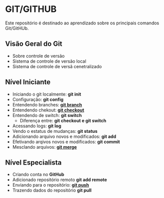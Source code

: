 # GIT/GITHUB

Este repositório é destinado ao aprendizado sobre os principais comandos Git/GitHUb.

## Visão Geral do Git

* Sobre controle de versão
* Sistema de controle de versão local
* Sistema de controle de versã cenetralizado

## Nível Iniciante

* Iniciando o git localmente: **git init**
* Configuração: **git config**
* Entendendo branches: [**git branch**](./gitBranch/gitBranch.md)
* Entendendo chekout: [**git checkout**](./gitCheckout/gitCheckout.md)
* Entendendo de switch: **git switch**
  * Diferença entre: **git checkout e git switch**
* Acessando logs: **git log**
* Vendo o estatus de mudanças: **git status**
* Adicionando arquivo novos e modificados: **git add**
* Efetivando arqivos novos e modificados: **git commit**
* Mesclando arquivos: [**git merge**](./gitMerge/gitMerge.md)

## Nível Especialista

* Criando conta no **GitHub**
* Adicionado repositório remoto **git add remote**
* Enviando para o repositório: [**git push**](./gitPush/gitPush.md)
* Trazendo dados do repositório **git pull** 
